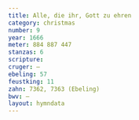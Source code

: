 ```yaml
---
title: Alle, die ihr, Gott zu ehren
category: christmas
number: 9
year: 1666
meter: 884 887 447
stanzas: 6
scripture: 
cruger: —
ebeling: 57
feustking: 11
zahn: 7362, 7363 (Ebeling)
bwv: —
layout: hymndata
---
```

<br>

